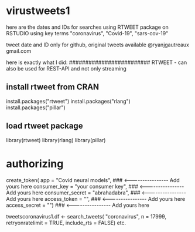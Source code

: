 # virustweets1
here are the dates and IDs for searches using RTWEET package on RSTUDIO using key terms  "coronavirus", "Covid-19", "sars-cov-19" 

tweet date and ID only for github, original tweets available @ryanjgautreaux gmail.com

here is exactly what I did:
######################### RTWEET - can also be used for REST-API and not only streaming
## install rtweet from CRAN
install.packages("rtweet")
install.packages("rlang")
install.packages("pillar")

## load rtweet package
library(rtweet)
library(rlang)
library(pillar)

# authorizing
create_token(
  app = "Covid neural models", ###  <---------------- Add yours here 
  consumer_key = "your consumer key", ###  <---------------- Add yours here 
  consumer_secret = "abrahadabra", ###  <---------------- Add yours here 
  access_token = "", ###  <---------------- Add yours here 
  access_secret = "") ###  <---------------- Add yours here 


tweetscoronavirus1.df <- search_tweets(
  "coronavirus", n = 17999,  retryonratelimit = TRUE, include_rts = FALSE)
etc.
